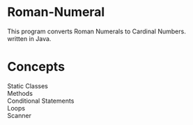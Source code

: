 # Roman-Numeral
This program converts Roman Numerals to Cardinal Numbers. <br />
written in Java.  <br />

# Concepts
Static Classes <br />
Methods <br /> 
Conditional Statements <br />
Loops <br />
Scanner<br />
